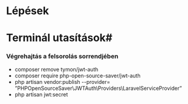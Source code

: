 # Lépések #

# Terminál utasítások#
### Végrehajtás a felsorolás sorrendjében ###
 - composer remove tymon/jwt-auth
 - composer require php-open-source-saver/jwt-auth
 - php artisan vendor:publish --provider=  ”PHPOpenSourceSaver\JWTAuth\Providers\LaravelServiceProvider”
 - php artisan jwt:secret
